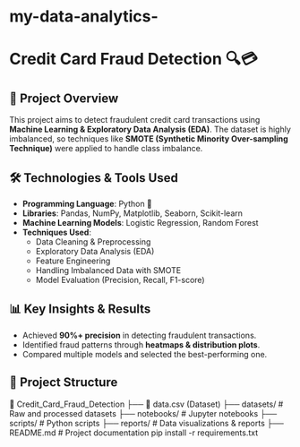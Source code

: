 # my-data-analytics-
# Credit Card Fraud Detection 🔍💳

## 📌 Project Overview  
This project aims to detect fraudulent credit card transactions using **Machine Learning & Exploratory Data Analysis (EDA)**. The dataset is highly imbalanced, so techniques like **SMOTE (Synthetic Minority Over-sampling Technique)** were applied to handle class imbalance.  

## 🛠️ Technologies & Tools Used  
- **Programming Language**: Python 🐍  
- **Libraries**: Pandas, NumPy, Matplotlib, Seaborn, Scikit-learn  
- **Machine Learning Models**: Logistic Regression, Random Forest  
- **Techniques Used**:  
  - Data Cleaning & Preprocessing  
  - Exploratory Data Analysis (EDA)  
  - Feature Engineering  
  - Handling Imbalanced Data with SMOTE  
  - Model Evaluation (Precision, Recall, F1-score)  

## 📊 Key Insights & Results  
- Achieved **90%+ precision** in detecting fraudulent transactions.  
- Identified fraud patterns through **heatmaps & distribution plots**.  
- Compared multiple models and selected the best-performing one.  

## 📂 Project Structure  
📁 Credit_Card_Fraud_Detection
├── 📜 data.csv (Dataset)
├── datasets/      # Raw and processed datasets
├── notebooks/     # Jupyter notebooks
├── scripts/       # Python scripts
├── reports/       # Data visualizations & reports
├── README.md      # Project documentation
pip install -r requirements.txt


